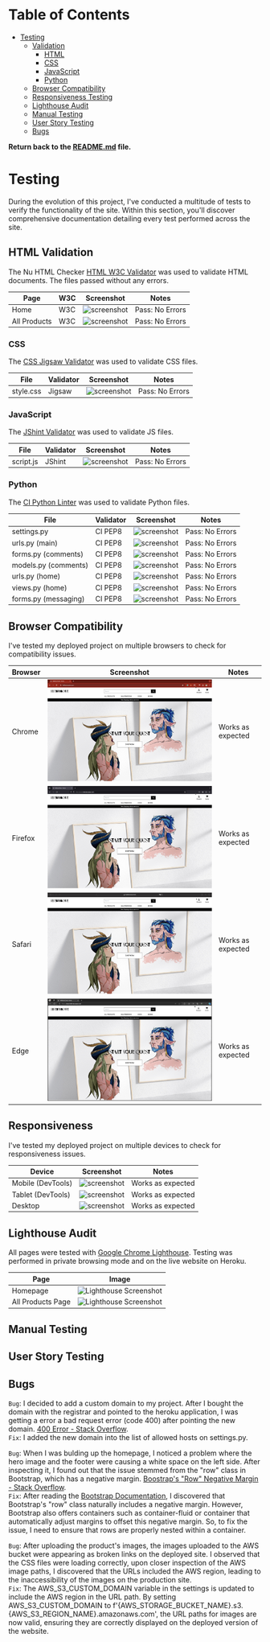 # Table of Contents

- [Testing](#testing)
  * [Validation](#validation)
    + [HTML](#html)
    + [CSS](#css)
    + [JavaScript](#javascript)
    + [Python](#python)
  * [Browser Compatibility](#browser-compatibility)
  * [Responsiveness Testing](#responsiveness)
  * [Lighthouse Audit](#lighthouse-audit)
  * [Manual Testing](#manual-testing)
  * [User Story Testing](#user-story-testing)
  * [Bugs](#bugs)

**Return back to the [README.md](README.md) file.**

# Testing

During the evolution of this project, I've conducted a multitude of tests to verify the functionality of the site. Within this section, you'll discover comprehensive documentation detailing every test performed across the site.

## HTML Validation

The Nu HTML Checker [HTML W3C Validator](https://validator.w3.org) was used to validate HTML documents. The files passed without any errors.

| Page | W3C | Screenshot | Notes |
| --- | --- | --- | --- |
| Home | W3C | ![screenshot](/documentation/testing/) | Pass: No Errors |
| All Products | W3C | ![screenshot](/documentation/testing/) | Pass: No Errors |

### CSS

The [CSS Jigsaw Validator](https://jigsaw.w3.org/css-validator) was used to validate CSS files.

| File | Validator | Screenshot | Notes |
| --- | --- | --- | --- |
| style.css | Jigsaw | ![screenshot](/documentation/testing/) | Pass: No Errors |

### JavaScript

The [JShint Validator](https://jshint.com) was used to validate JS files.

| File | Validator | Screenshot | Notes |
| --- | --- | --- | --- |
| script.js  | JShint | ![screenshot](/documentation/testing/) | Pass: No Errors |

### Python

The [CI Python Linter](https://pep8ci.herokuapp.com) was used to validate Python files.

| File | Validator | Screenshot | Notes |
| --- | --- | --- | --- |
| settings.py | CI PEP8 | ![screenshot](/documentation/testing/) | Pass: No Errors |
| urls.py (main) | CI PEP8 | ![screenshot](/documentation/testing/) | Pass: No Errors |
| forms.py (comments) | CI PEP8 | ![screenshot](/documentation/testing/) | Pass: No Errors |
| models.py (comments) | CI PEP8 | ![screenshot](/documentation/testing/) | Pass: No Errors |
| urls.py (home) | CI PEP8 | ![screenshot](/documentation/testing/) | Pass: No Errors |
| views.py (home) | CI PEP8 | ![screenshot](/documentation/testing/) | Pass: No Errors |
| forms.py (messaging) | CI PEP8 | ![screenshot](/documentation/testing/) | Pass: No Errors |

## Browser Compatibility

I've tested my deployed project on multiple browsers to check for compatibility issues.

| Browser | Screenshot | Notes |
| --- | --- | --- |
| Chrome | ![screenshot](/documentation/testing/chrome-compatibility.jpg) | Works as expected |
| Firefox | ![screenshot](/documentation/testing/firefox-compatibility.jpg) | Works as expected |
| Safari | ![screenshot](/documentation/testing/safari-compatibility.jpg) | Works as expected |
| Edge | ![screenshot](/documentation/testing/edge-compatibility.jpg) | Works as expected |

## Responsiveness

I've tested my deployed project on multiple devices to check for responsiveness issues.

| Device | Screenshot | Notes |
| --- | --- | --- |
| Mobile (DevTools) | ![screenshot](/documentation/testing/) | Works as expected |
| Tablet (DevTools) | ![screenshot](/documentation/testing/) | Works as expected |
| Desktop | ![screenshot](/documentation/testing/) | Works as expected |

## Lighthouse Audit

All pages were tested with [Google Chrome Lighthouse](https://developer.chrome.com/docs/lighthouse/overview/). Testing was performed in private browsing mode and on the live website on Heroku.

| Page | Image |
| --- | --- |
| Homepage | ![Lighthouse Screenshot](/documentation/testing/) |
| All Products Page | ![Lighthouse Screenshot](/documentation/testing/) |

## Manual Testing

## User Story Testing

## Bugs

`Bug`: I decided to add a custom domain to my project. After I bought the domain with the registrar and pointed to the heroku application, I was getting a error a bad request error (code 400) after pointing the new domain. [400 Error - Stack Overflow](https://stackoverflow.com/questions/23252733/i-get-an-error-400-bad-request-on-custom-heroku-domain-but-works-fine-on-foo-h/27402083#27402083).
<br>
`Fix`: I added the new domain into the list of allowed hosts on settings.py. 

`Bug`: When I was bulding up the homepage, I noticed a problem where the hero image and the footer were causing a white space on the left side. After inspecting it, I found out that the issue stemmed from the "row" class in Bootstrap, which has a negative margin. [Boostrap's "Row" Negative Margin - Stack Overflow](https://stackoverflow.com/questions/23153497/bootstrap-row-class-contains-margin-left-and-margin-right-which-creates-problems).
<br>
`Fix`: After reading the [Bootstrap Documentation](https://getbootstrap.com/docs/3.4/css/), I discovered that Bootstrap's "row" class naturally includes a negative margin. However, Bootstrap also offers containers such as container-fluid or container that automatically adjust margins to offset this negative margin. So, to fix the issue, I need to ensure that rows are properly nested within a container.

`Bug`: After uploading the product's images, the images uploaded to the AWS bucket were appearing as broken links on the deployed site. I observed that the CSS files were loading correctly, upon closer inspection of the AWS image paths, I discovered that the URLs included the AWS region, leading to the inaccessibility of the images on the production site.
<br>
`Fix`: The AWS_S3_CUSTOM_DOMAIN variable in the settings is updated to include the AWS region in the URL path. By setting AWS_S3_CUSTOM_DOMAIN to f'{AWS_STORAGE_BUCKET_NAME}.s3.{AWS_S3_REGION_NAME}.amazonaws.com', the URL paths for images are now valid, ensuring they are correctly displayed on the deployed version of the website.
